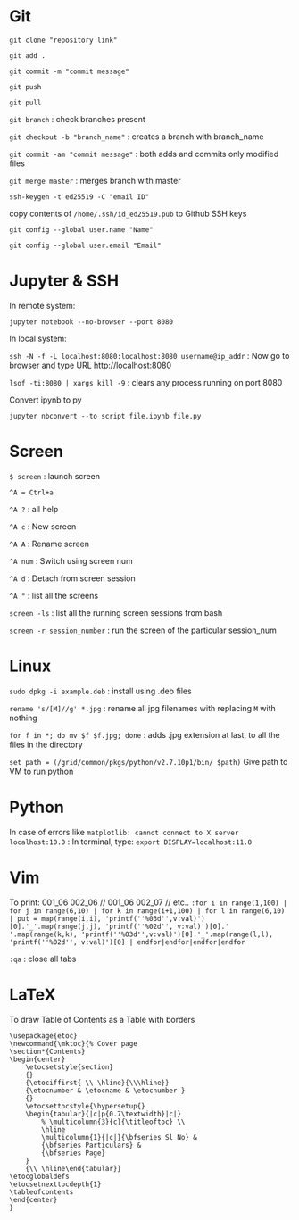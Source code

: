 # Git

`git clone "repository link"`

`git add .`

`git commit -m "commit message"`

`git push`

`git pull`

`git branch` : check branches present

`git checkout -b "branch_name"` : creates a branch with branch_name

`git commit -am "commit message"` : both adds and commits only modified files

`git merge master` : merges branch with master

`ssh-keygen -t ed25519 -C "email ID"`

copy contents of `/home/.ssh/id_ed25519.pub` to Github SSH keys

`git config --global user.name "Name"`

`git config --global user.email "Email"`


# Jupyter & SSH

In remote system:

`jupyter notebook --no-browser --port 8080`

In local system:

`ssh -N -f -L localhost:8080:localhost:8080 username@ip_addr` : Now go to browser and type URL http://localhost:8080

`lsof -ti:8080 | xargs kill -9` : clears any process running on port 8080

Convert ipynb to py

`jupyter nbconvert --to script file.ipynb file.py`



# Screen

`$ screen` : launch screen

`^A = Ctrl+a`

`^A ?` : all help

`^A c` : New screen

`^A A` : Rename screen

`^A num` : Switch using screen num

`^A d` : Detach from screen session

`^A "` : list all the screens

`screen -ls` : list all the running screen sessions from bash

`screen -r session_number` : run the screen of the particular session_num

# Linux

`sudo dpkg -i example.deb` : install using .deb files

`rename 's/[M]//g' *.jpg` : rename all jpg filenames with replacing `M` with nothing

`for f in *; do mv $f $f.jpg; done` : adds .jpg extension at last, to all the files in the directory

`set path = (/grid/common/pkgs/python/v2.7.10p1/bin/ $path)` Give path to VM to run python

# Python
In case of errors like `matplotlib: cannot connect to X server localhost:10.0` : In terminal, type: `export DISPLAY=localhost:11.0`

# Vim
To print: 001_06 002_06 // 001_06 002_07 // etc..
`:for i in range(1,100) | for j in range(6,10) | for k in range(i+1,100) | for l in range(6,10) | put = map(range(i,i), 'printf(''%03d'',v:val)')[0].'_'.map(range(j,j), 'printf(''%02d'', v:val)')[0].' '.map(range(k,k), 'printf(''%03d'',v:val)')[0].'_'.map(range(l,l), 'printf(''%02d'', v:val)')[0] | endfor|endfor|endfor|endfor`

`:qa` : close all tabs

# LaTeX
To draw Table of Contents as a Table with borders

```
\usepackage{etoc}
\newcommand{\mktoc}{% Cover page
\section*{Contents}
\begin{center}
    \etocsetstyle{section}
    {}
    {\etociffirst{ \\ \hline}{\\\hline}}
    {\etocnumber & \etocname & \etocnumber }
    {}
    \etocsettocstyle{\hypersetup{}
    \begin{tabular}{|c|p{0.7\textwidth}|c|}
        % \multicolumn{3}{c}{\titleoftoc} \\
        \hline 
        \multicolumn{1}{|c|}{\bfseries Sl No} &
        {\bfseries Particulars} &
        {\bfseries Page}
    }
    {\\ \hline\end{tabular}}
\etocglobaldefs
\etocsetnexttocdepth{1}
\tableofcontents
\end{center}
}
```
